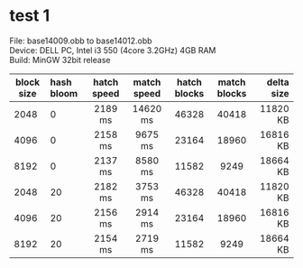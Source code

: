 # test 1  

File: base14009.obb to base14012.obb  
Device: DELL PC, Intel i3 550 (4core 3.2GHz) 4GB RAM  
Build: MinGW 32bit release

| block size | hash bloom | hatch speed | match speed | hatch blocks | match blocks | delta size |
| ---------- | :--------- | :---------: | :---------: | :----------: | :----------: | ---------: |
| 2048       | 0          | 2189 ms     | 14620 ms    | 46328        | 40418        | 11820 KB   |
| 4096       | 0          | 2158 ms     |  9675 ms    | 23164        | 18960        | 16816 KB   |
| 8192       | 0          | 2137 ms     |  8580 ms    | 11582        | 9249         | 18664 KB   |
| 2048       | 20         | 2182 ms     |  3753 ms    | 46328        | 40418        | 11820 KB   |
| 4096       | 20         | 2156 ms     |  2914 ms    | 23164        | 18960        | 16816 KB   |
| 8192       | 20         | 2154 ms     |  2719 ms    | 11582        | 9249         | 18664 KB   |
